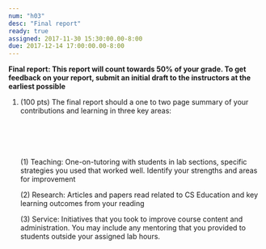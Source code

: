 ```yaml
---
num: "h03"
desc: "Final report"
ready: true 
assigned: 2017-11-30 15:30:00.00-8:00
due: 2017-12-14 17:00:00.00-8:00
---
```


<b>Final report: This report will count towards 50% of your grade. To get feedback on your report, submit an initial draft to the instructors at the earliest possible </b>

<ol>

<li style="padding-bottom:5em;"> (100 pts) The final report should a one to two page summary of your contributions and learning in three key areas: 
</li>

(1) Teaching: One-on-tutoring with students in lab sections, specific strategies you used that worked well. Identify your strengths and areas for improvement

(2) Research: Articles and papers read related to CS Education and key learning outcomes from your reading

(3) Service: Initiatives that you took to improve course content and administration. You may include any mentoring that you provided to students outside your assigned lab hours.



</ol>